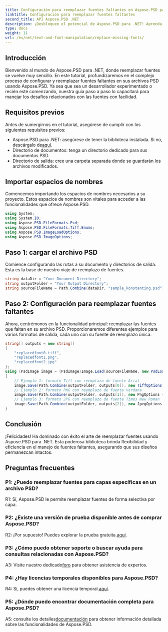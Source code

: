 ```yaml
---
title: Configuración para reemplazar fuentes faltantes en Aspose.PSD para .NET
linktitle: Configuración para reemplazar fuentes faltantes
second_title: API Aspose.PSD .NET
description: ¡Desbloquee el potencial de Aspose.PSD para .NET! Aprenda a reemplazar las fuentes faltantes sin problemas con nuestra guía paso a paso. Mejora tu juego de diseño hoy.
type: docs
weight: 11
url: /es/net/text-and-font-manipulation/replace-missing-fonts/
---
```

## Introducción
Bienvenido al mundo de Aspose.PSD para .NET, donde reemplazar fuentes se vuelve muy sencillo. En este tutorial, profundizaremos en el complejo proceso de configurar y reemplazar fuentes faltantes en sus archivos PSD usando Aspose.PSD. Ya sea que sea un desarrollador experimentado o recién esté comenzando, nuestra guía paso a paso lo capacitará para manejar los desafíos relacionados con las fuentes con facilidad.
## Requisitos previos
Antes de sumergirnos en el tutorial, asegúrese de cumplir con los siguientes requisitos previos:
-  Aspose.PSD para .NET: asegúrese de tener la biblioteca instalada. Si no, descárgalo de[aquí](https://releases.aspose.com/psd/net/).
- Directorio de documentos: tenga un directorio dedicado para sus documentos PSD.
- Directorio de salida: cree una carpeta separada donde se guardarán los archivos modificados.
## Importar espacios de nombres
Comencemos importando los espacios de nombres necesarios a su proyecto. Estos espacios de nombres son vitales para acceder a las funcionalidades que ofrece Aspose.PSD.
```csharp
using System;
using System.IO;
using Aspose.PSD.FileFormats.Psd;
using Aspose.PSD.FileFormats.Tiff.Enums;
using Aspose.PSD.ImageLoadOptions;
using Aspose.PSD.ImageOptions;
```
## Paso 1: cargar el archivo PSD
Comience configurando las rutas a su documento y directorios de salida. Esta es la base de nuestro viaje de reemplazo de fuentes.
```csharp
string dataDir = "Your Document Directory";
string outputFolder = "Your Output Directory";
string sourceFileName = Path.Combine(dataDir, "sample_konstanting.psd");
```
## Paso 2: Configuración para reemplazar fuentes faltantes
Ahora, centrémonos en la funcionalidad principal: reemplazar las fuentes que faltan en su archivo PSD. Proporcionaremos diferentes ejemplos para varios formatos de salida, cada uno con su fuente de reemplazo única.
```csharp
string[] outputs = new string[]
{
    "replacedfont0.tiff",
    "replacedfont1.png",
    "replacedfont2.jpg"
};
using (PsdImage image = (PsdImage)Image.Load(sourceFileName, new PsdLoadOptions()))
{
    // Ejemplo 1: formato Tiff con reemplazo de fuente Arial
    image.Save(Path.Combine(outputFolder, outputs[0]), new TiffOptions(TiffExpectedFormat.TiffJpegRgb) { DefaultReplacementFont = "Arial" });
    // Ejemplo 2: formato PNG con reemplazo de fuente Verdana
    image.Save(Path.Combine(outputFolder, outputs[1]), new PngOptions { DefaultReplacementFont = "Verdana" });
    // Ejemplo 3: formato JPG con reemplazo de fuente Times New Roman
    image.Save(Path.Combine(outputFolder, outputs[2]), new JpegOptions { DefaultReplacementFont = "Times New Roman" });
}
```
## Conclusión

¡Felicidades! Ha dominado con éxito el arte de reemplazar fuentes usando Aspose.PSD para .NET. Esta poderosa biblioteca brinda flexibilidad y eficiencia en el manejo de fuentes faltantes, asegurando que sus diseños permanezcan intactos.

## Preguntas frecuentes

### P1: ¿Puedo reemplazar fuentes para capas específicas en un archivo PSD?

R1: Sí, Aspose.PSD le permite reemplazar fuentes de forma selectiva por capa.

### P2: ¿Existe una versión de prueba disponible antes de comprar Aspose.PSD?

 R2: ¡Por supuesto! Puedes explorar la prueba gratuita.[aquí](https://releases.aspose.com/).

### P3: ¿Cómo puedo obtener soporte o buscar ayuda para consultas relacionadas con Aspose.PSD?

 A3: Visite nuestro dedicado[foro](https://forum.aspose.com/c/psd/34) para obtener asistencia de expertos.

### P4: ¿Hay licencias temporales disponibles para Aspose.PSD?

 R4: Sí, puedes obtener una licencia temporal.[aquí](https://purchase.aspose.com/temporary-license/).

### P5: ¿Dónde puedo encontrar documentación completa para Aspose.PSD?

 A5: consulte los detalles[documentación](https://reference.aspose.com/psd/net/) para obtener información detallada sobre las funcionalidades de Aspose.PSD.